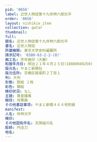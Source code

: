 ```yaml
---
pid: '0656'
label: 近世人物誌第十九伴林六郎光平
order: '0656'
layout: nishikie_item
collection: qatar
thumbnail: 
full: 
題名: 近世人物誌第十九伴林六郎光平
書名: 近世人物誌
所蔵機関: 東京大学史料編纂所
請求記号: '0380-63-2-2-(8)'
画工名: 芳年画印（大蘇）
和暦年月日: 明治２１年４月２５日(18880040250)
版元名: やまと新聞社
版元住所: 京橋区尾張町２丁目１
判: 大判
形態: 竪絵 １枚
彩色: 錦絵
検印状況: なし
主題: 尊皇攘夷
細目: 肖像画
その他書誌事項: やまと新聞４６４号附録
manifest: 
人名: 伴林光平
検印: 
その他固有件名: 天誅組の乱
彫師: 円活刀
地名: 
---
```

